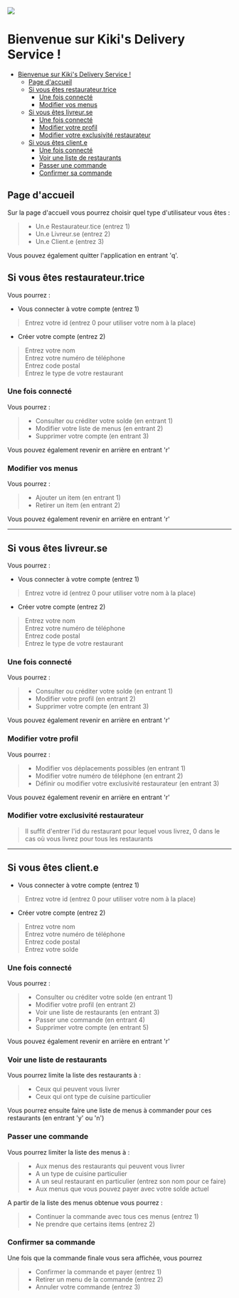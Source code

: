![](https://github.com/Mathis-FABRE/DLCP-Projet/workflows/Run%20tests/badge.svg)

# Bienvenue sur Kiki's Delivery Service !

- [Bienvenue sur Kiki's Delivery Service !](#bienvenue-sur-kikis-delivery-service-)
  - [Page d'accueil](#page-daccueil)
  - [Si vous êtes restaurateur.trice](#si-vous-êtes-restaurateurtrice)
    - [Une fois connecté](#une-fois-connecté)
    - [Modifier vos menus](#modifier-vos-menus)
  - [Si vous êtes livreur.se](#si-vous-êtes-livreurse)
    - [Une fois connecté](#une-fois-connecté-1)
    - [Modifier votre profil](#modifier-votre-profil)
    - [Modifier votre exclusivité restaurateur](#modifier-votre-exclusivité-restaurateur)
  - [Si vous êtes client.e](#si-vous-êtes-cliente)
    - [Une fois connecté](#une-fois-connecté-2)
    - [Voir une liste de restaurants](#voir-une-liste-de-restaurants)
    - [Passer une commande](#passer-une-commande)
    - [Confirmer sa commande](#confirmer-sa-commande)

## Page d'accueil

Sur la page d'accueil vous pourrez choisir quel type d'utilisateur vous êtes :

> - Un.e Restaurateur.tice (entrez 1)
> - Un.e Livreur.se (entrez 2)
> - Un.e Client.e (entrez 3)  

Vous pouvez également quitter l'application en entrant 'q'.

## Si vous êtes restaurateur.trice

Vous pourrez :

- Vous connecter à votre compte (entrez 1)  
  
> Entrez votre id (entrez 0 pour utiliser votre nom à la place)

- Créer votre compte (entrez 2)

> Entrez votre nom  
> Entrez votre numéro de téléphone  
> Entrez code postal  
> Entrez le type de votre restaurant

### Une fois connecté

Vous pourrez :

> - Consulter ou créditer votre solde (en entrant 1)  
> - Modifier votre liste de menus (en entrant 2)
> - Supprimer votre compte (en entrant 3)  

Vous pouvez également revenir en arrière en entrant 'r'

### Modifier vos menus

Vous pourrez :

> - Ajouter un item (en entrant 1)
> - Retirer un item (en entrant 2)

Vous pouvez également revenir en arrière en entrant 'r'

---

## Si vous êtes livreur.se

Vous pourrez :

- Vous connecter à votre compte (entrez 1)  
  
> Entrez votre id (entrez 0 pour utiliser votre nom à la place)

- Créer votre compte (entrez 2)

> Entrez votre nom  
> Entrez votre numéro de téléphone  
> Entrez code postal  
> Entrez le type de votre restaurant

### Une fois connecté

Vous pourrez :

> - Consulter ou créditer votre solde (en entrant 1)  
> - Modifier votre profil (en entrant 2)
> - Supprimer votre compte (en entrant 3)  

Vous pouvez également revenir en arrière en entrant 'r'

### Modifier votre profil

Vous pourrez :

> - Modifier vos déplacements possibles (en entrant 1)
> - Modifier votre numéro de téléphone (en entrant 2)
> - Définir ou modifier votre exclusivité restaurateur (en entrant 3)

Vous pouvez également revenir en arrière en entrant 'r'

### Modifier votre exclusivité restaurateur

> Il suffit d'entrer l'id du restaurant pour lequel vous livrez, 0 dans le cas où vous livrez pour tous les restaurants

---

## Si vous êtes client.e

- Vous connecter à votre compte (entrez 1)  
  
> Entrez votre id (entrez 0 pour utiliser votre nom à la place)

- Créer votre compte (entrez 2)

> Entrez votre nom  
> Entrez votre numéro de téléphone  
> Entrez code postal  
> Entrez votre solde

### Une fois connecté

Vous pourrez :
>
> - Consulter ou créditer votre solde (en entrant 1)  
> - Modifier votre profil (en entrant 2)
> - Voir une liste de restaurants (en entrant 3)  
> - Passer une commande (en entrant 4)  
> - Supprimer votre compte (en entrant 5)  

Vous pouvez également revenir en arrière en entrant 'r'

### Voir une liste de restaurants

Vous pourrez limite la liste des restaurants à :

> - Ceux qui peuvent vous livrer
> - Ceux qui ont type de cuisine particulier

Vous pourrez ensuite faire une liste de menus à commander pour ces restaurants (en entrant 'y' ou 'n')

### Passer une commande

Vous pourrez limiter la liste des menus à :

> - Aux menus des restaurants qui peuvent vous livrer
> - A un type de cuisine particulier
> - A un seul restaurant en particulier (entrez son nom pour ce faire)
> - Aux menus que vous pouvez payer avec votre solde actuel

A partir de la liste des menus obtenue vous pourrez :

> - Continuer la commande avec tous ces menus (entrez 1)
> - Ne prendre que certains items (entrez 2)

### Confirmer sa commande 

Une fois que la commande finale vous sera affichée, vous pourrez

> - Confirmer la commande et payer (entrez 1)
> - Retirer un menu de la commande (entrez 2)
> - Annuler votre commande (entrez 3)